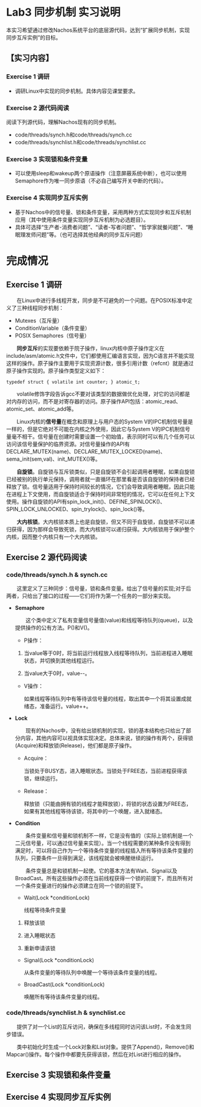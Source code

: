 # Lab3 同步机制 实习说明

本实习希望通过修改Nachos系统平台的底层源代码，达到“扩展同步机制，实现同步互斥实例”的目标。

## 【实习内容】
### Exercise 1  调研
- 调研Linux中实现的同步机制。具体内容见课堂要求。

### Exercise 2  源代码阅读
阅读下列源代码，理解Nachos现有的同步机制。
- code/threads/synch.h和code/threads/synch.cc
- code/threads/synchlist.h和code/threads/synchlist.cc

### Exercise 3  实现锁和条件变量
- 可以使用sleep和wakeup两个原语操作（注意屏蔽系统中断），也可以使用Semaphore作为唯一同步原语（不必自己编写开关中断的代码）。

### Exercise 4  实现同步互斥实例
- 基于Nachos中的信号量、锁和条件变量，采用两种方式实现同步和互斥机制应用（其中使用条件变量实现同步互斥机制为必选题目）。
- 具体可选择“生产者-消费者问题”、“读者-写者问题”、“哲学家就餐问题”、“睡眠理发师问题”等。（也可选择其他经典的同步互斥问题）

# 完成情况
## Exercise 1  调研

&emsp;&emsp;在Linux中进行多线程开发，同步是不可避免的一个问题。在POSIX标准中定义了三种线程同步机制：
- Mutexes（互斥量）
- ConditionVariable（条件变量）
- POSIX Semaphores（信号量）

&emsp;&emsp;**同步互斥**的实现要依赖于院子操作，linux内核中原子操作定义在include/asm/atomic.h文件中，它们都使用汇编语言实现，因为C语言并不能实现这样的操作。原子操作主要用于实现资源计数，很多引用计数（refcnt）就是通过原子操作实现的。原子操作类型定义如下：

```typedef struct { volatile int counter; } atomic_t;```

&emsp;&emsp;volatile修饰字段告诉gcc不要对该类型的数据做优化处理，对它的访问都是对内存的访问，而不是对寄存器的访问。原子操作API包括：atomic_read、atomic_set、atomic_add等。

&emsp;&emsp;Linux内核的**信号量**在概念和原理上与用户态的System V的IPC机制信号量是一样的，但是它绝对不可能在内核之外使用，因此它与System V的IPC机制信号量毫不相干。信号量在创建时需要设置一个初始值，表示同时可以有几个任务可以访问该信号量保护的临界资源。对信号量操作的API有DECLARE_MUTEX(name)、DECLARE_MUTEX_LOCKED(name)、sema_init(sem,val)、init_MUTEX()等。

&emsp;&emsp;**自旋锁**。自旋锁与互斥锁类似，只是自旋锁不会引起调用者睡眠，如果自旋锁已经被别的执行单元保持，调用者就一直循环在那里看是否该自旋锁的保持者已经释放了锁。信号量适用于保持时间较长的情况，它们会导致调用者睡眠，因此只能在进程上下文使用，而自旋锁适合于保持时间非常短的情况，它可以在任何上下文使用。操作自旋锁的API有spin_lock_init()、DEFINE_SPINLOCK()、SPIN_LOCK_UNLOCKED、spin_trylock()、spin_lock()等。

&emsp;&emsp;**大内核锁**。大内核锁本质上也是自旋锁，但又不同于自旋锁，自旋锁不可以递归获得，因为那样会导致死锁，而大内核锁可以递归获得。大内核锁用于保护整个内核，因而整个内核只有一个大内核锁。

## Exercise 2  源代码阅读
### code/threads/synch.h & synch.cc

&emsp;&emsp;这里定义了三种同步：信号量，锁和条件变量。给出了信号量的实现;对于后两者，只给出了接口的过程——它们将作为第一个任务的一部分来实现。


- **Semaphore**

    &emsp;&emsp;这个类中定义了私有变量信号量值(value)和线程等待队列(queue)，以及提供操作的公有方法。P()和V()。

    - P操作：

    1. 当value等于0时，将当前运行线程放入线程等待队列，当前进程进入睡眠状态，并切换到其他线程运行。

    2. 当value大于0时，value--。

    - V操作：

        如果线程等待队列中有等待该信号量的线程，取出其中一个将其设置成就绪态，准备运行。value++。

 

- **Lock**

    &emsp;&emsp;现有的Nachos中，没有给出锁机制的实现，锁的基本结构也只给出了部分内容，其他内容可以视具体实现决定。总体来说，锁的操作有两个，获得锁(Acquire)和释放锁(Release)，他们都是原子操作。

    - Acquire：

        当锁处于BUSY态，进入睡眠状态。当锁处于FREE态，当前进程获得该锁，继续运行。

    - Release：

        释放锁（只能由拥有锁的线程才能释放锁），将锁的状态设置为FREE态，如果有其他线程等待该锁，将其中的一个唤醒，进入就绪态。

 

- **Condition**
    
    &emsp;&emsp;条件变量和信号量和锁机制不一样，它是没有值的（实际上锁机制是一个二元信号量，可以通过信号量来实现）。当一个线程需要的某种条件没有得到满足时，可以将自己作为一个等待条件变量的线程插入所有等待该条件变量的队列，只要条件一旦得到满足，该线程就会被唤醒继续运行。
    
    &emsp;&emsp;条件变量总是和锁机制一起使。它的基本方法有Wait、Signal以及BroadCast。所有这些操作必须在当前线程获得一个锁的前提下，而且所有对一个条件变量进行的操作必须建立在同一个锁的前提下。

    - Wait(Lock *conditionLock) 

        线程等待条件变量

    1. 释放该锁

    2. 进入睡眠状态

    3. 重新申请该锁

    - Signal(Lock *conditionLock)

        从条件变量的等待队列中唤醒一个等待该条件变量的线程。

    - BroadCast(Lock *conditionLock)

        唤醒所有等待该条件变量的线程。
### code/threads/synchlist.h & synchlist.cc

&emsp;&emsp;提供了对一个List的互斥访问，确保在多线程同时访问该List时，不会发生同步错误。

&emsp;&emsp;类中初始化时生成一个Lock对象和List对象。提供了Append()，Remove()和Mapcar()操作。每个操作中都要先获得该锁，然后在对List进行相应的操作。

## Exercise 3  实现锁和条件变量

## Exercise 4  实现同步互斥实例